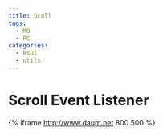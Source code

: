 ```yaml
---
title: Scoll
tags:
  - MO
  - PC
categories:
  - ksui
  - utils
---
```

# Scroll Event Listener

{% iframe http://www.daum.net 800 500 %}
